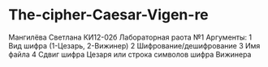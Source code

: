 # The-cipher-Caesar-Vigen-re
Мангилёва Светлана КИ12-02б
Лабораторная раота №1
Аргументы:
1 Вид шифра (1-Цезарь, 2-Вижинер)
2 Шифрование/дешифрование
3 Имя файла
4 Сдвиг шифра Цезаря или строка символов шифра Вижинера
